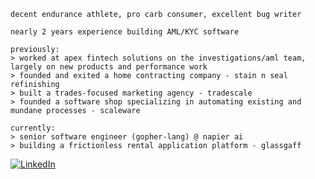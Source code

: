 ```
decent endurance athlete, pro carb consumer, excellent bug writer

nearly 2 years experience building AML/KYC software

previously:
> worked at apex fintech solutions on the investigations/aml team, largely on new products and performance work
> founded and exited a home contracting company - stain n seal refinishing
> built a trades-focused marketing agency - tradescale
> founded a software shop specializing in automating existing and mundane processes - scaleware

currently:
> senior software engineer (gopher-lang) @ napier ai
> building a frictionless rental application platform - glassgaff
```
[![LinkedIn](https://img.shields.io/badge/LinkedIn-Connect-0077B5?style=for-the-badge&logo=linkedin)](https://linkedin.com/in/justinbather)
